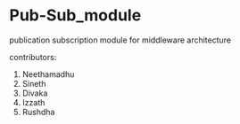 # Pub-Sub_module
publication subscription module for middleware architecture

contributors:
  1. Neethamadhu
  2. Sineth
  3. Divaka
  4. Izzath
  5. Rushdha
